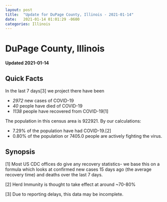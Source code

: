 ```yaml
---
layout: post
title:  "Update for DuPage County, Illinois - 2021-01-14"
date:   2021-01-14 01:01:29 -0600
categories: Illinois
---
```


# DuPage County, Illinois
#### Updated 2021-01-14

## Quick Facts

In the last 7 days[3] we project there have been
- *2972* new cases of COVID-19
- *40* people have died of COVID-19
- *1138* people have recovered from COVID-19[1]

The population in this census area is 922921. By our calculations:
- 7.29% of the population have had COVID-19.[2]
- 0.80% of the population or 7405.0 people are actively fighting the virus.

## Synopsis




[1] Most US CDC offices do give any recovery statistics- we base this on a formula which looks at confirmed new cases
15 days ago (the average recovery time) and deaths over the last 7 days.

[2] Herd Immunity is thought to take effect at around ~70-80%

[3] Due to reporting delays, this data may be incomplete.
 
    